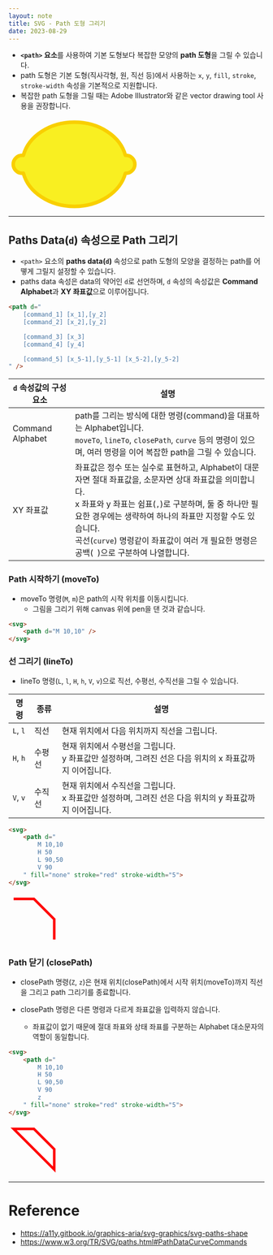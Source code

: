 ```yaml
---
layout: note
title: SVG - Path 도형 그리기
date: 2023-08-29
---
```





- **`<path>` 요소**를 사용하여 기본 도형보다 복잡한 모양의 **path 도형**을 그릴 수 있습니다.
- path 도형은 기본 도형(직사각형, 원, 직선 등)에서 사용하는 `x`, `y`, `fill`, `stroke`, `stroke-width` 속성을 기본적으로 지원합니다.
- 복잡한 path 도형을 그릴 때는 Adobe Illustrator와 같은 vector drawing tool 사용을 권장합니다.

<svg height="180">
    <path 
        d="M248.761,92c0,9.801-7.93,17.731-17.71,17.731c-0.319,0-0.617,0-0.935-0.021c-10.035,37.291-51.174,65.206-100.414,65.206 c-49.261,0-90.443-27.979-100.435-65.334c-0.765,0.106-1.531,0.149-2.317,0.149c-9.78,0-17.71-7.93-17.71-17.731 c0-9.78,7.93-17.71,17.71-17.71c0.787,0,1.552,0.042,2.317,0.149C39.238,37.084,80.419,9.083,129.702,9.083c49.24,0,90.379,27.937,100.414,65.228h0.021c0.298-0.021,0.617-0.021,0.914-0.021C240.831,74.29,248.761,82.22,248.761,92z" 
        fill="#f9ef21" stroke="#f9cf01" stroke-width="7" stroke-linejoin="round" />
</svg>




---




## Paths Data(`d`) 속성으로 Path 그리기

- `<path>` 요소의 **paths data(`d`)** 속성으로 path 도형의 모양을 결정하는 path를 어뗗게 그릴지 설정할 수 있습니다.
- paths data 속성은 data의 약어인 `d`로 선언하며, `d` 속성의 속성값은 **Command Alphabet**과 **XY 좌표값**으로 이루어집니다.

```html
<path d="
    [command_1] [x_1],[y_2]
    [command_2] [x_2],[y_2]

    [command_3] [x_3]
    [command_4] [y_4]

    [command_5] [x_5-1],[y_5-1] [x_5-2],[y_5-2]
" />
```

| `d` 속성값의 구성 요소 | 설명 |
| - | - |
| Command Alphabet | path를 그리는 방식에 대한 명령(command)을 대표하는 Alphabet입니다.<br>`moveTo`, `lineTo`, `closePath`, `curve` 등의 명령이 있으며, 여러 명령을 이어 복잡한 path을 그릴 수 있습니다. |
| XY 좌표값 | 좌표값은 정수 또는 실수로 표현하고, Alphabet이 대문자면 절대 좌표값을, 소문자면 상대 좌표값을 의미합니다.<br>x 좌표와 y 좌표는 쉼표(`,`)로 구분하며, 둘 중 하나만 필요한 경우에는 생략하여 하나의 좌표만 지정할 수도 있습니다.<br>곡선(`curve`) 명령같이 좌표값이 여러 개 필요한 명령은 공백(` `)으로 구분하여 나열합니다. |


### Path 시작하기 (moveTo)

- moveTo 명령(`M`, `m`)은 path의 시작 위치를 이동시킵니다.
    - 그림을 그리기 위해 canvas 위에 pen을 댄 것과 같습니다.

```html
<svg>
    <path d="M 10,10" />
</svg>
```


### 선 그리기 (lineTo)

- lineTo 명령(`L`, `l`, `H`, `h`, `V`, `v`)으로 직선, 수평선, 수직선을 그릴 수 있습니다.

| 명령 | 종류 | 설명 |
| - | - | - |
| `L`, `l` | 직선 | 현재 위치에서 다음 위치까지 직선을 그립니다. |
| `H`, `h` | 수평선 | 현재 위치에서 수평선을 그립니다.<br>y 좌표값만 설정하며, 그려진 선은 다음 위치의 x 좌표값까지 이어집니다. |
| `V`, `v` | 수직선 | 현재 위치에서 수직선을 그립니다.<br>x 좌표값만 설정하며, 그려진 선은 다음 위치의 y 좌표값까지 이어집니다. |

```html
<svg>
    <path d="
        M 10,10
        H 50
        L 90,50
        V 90
    " fill="none" stroke="red" stroke-width="5">
</svg>
```

<svg height="100">
    <path d="
        M 10,10
        H 50
        L 90,50
        V 90
    " fill="none" stroke="red" stroke-width="5">
</svg>


### Path 닫기 (closePath)

- closePath 명령(`Z`, `z`)은 현재 위치(closePath)에서 시작 위치(moveTo)까지 직선을 그리고 path 그리기를 종료합니다.

- closePath 명령은 다른 명령과 다르게 좌표값을 입력하지 않습니다.
    - 좌표값이 없기 때문에 절대 좌표와 상태 좌표를 구분하는 Alphabet 대소문자의 역할이 동일합니다.

```html
<svg>
    <path d="
        M 10,10
        H 50
        L 90,50
        V 90
        z
    " fill="none" stroke="red" stroke-width="5">
</svg>
```

<svg height="100">
    <path d="
        M 10,10
        H 50
        L 90,50
        V 90
        z
    " fill="white" stroke="red" stroke-width="5">
</svg>




---




# Reference

- <https://a11y.gitbook.io/graphics-aria/svg-graphics/svg-paths-shape>
- <https://www.w3.org/TR/SVG/paths.html#PathDataCurveCommands>
